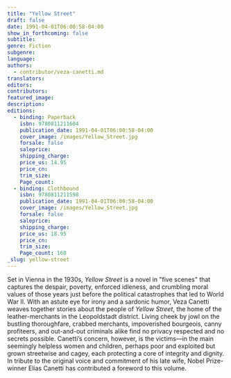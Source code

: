 ```yaml
---
title: "Yellow Street"
draft: false
date: 1991-04-01T06:00:58-04:00
show_in_forthcoming: false
subtitle:
genre: Fiction
subgenre:
language:
authors:
  - contributor/veza-canetti.md
translators:
editors:
contributors:
featured_image:
description:
editions:
  - binding: Paperback
    isbn: 9780811211604
    publication_date: 1991-04-01T06:00:58-04:00
    cover_image: /images/Yellow_Street.jpg
    forsale: false
    saleprice:
    shipping_charge:
    price_us: 14.95
    price_cn:
    trim_size:
    Page_count:
  - binding: Clothbound
    isbn: 9780811211598
    publication_date: 1991-04-01T06:00:58-04:00
    cover_image: /images/Yellow_Street.jpg
    forsale: false
    saleprice:
    shipping_charge:
    price_us: 18.95
    price_cn:
    trim_size:
    Page_count: 160
_slug: yellow-street
---
```


Set in Vienna in the 1930s, _Yellow Street_ is a novel in "five scenes" that captures the despair, poverty, enforced idleness, and crumbling moral values of those years just before the political catastrophes that led to World War II. With an astute eye for irony and a sardonic humor, Veza Canetti weaves together stories about the people of _Yellow Street_, the home of the leather-merchants in the Leopoldstadt district. Living cheek by jowl on the bustling thoroughfare, crabbed merchants, impoverished bourgeois, canny profiteers, and out-and-out criminals alike find no privacy respected and no secrets possible. Canetti’s concern, however, is the victims––in the main seemingly helpless women and children, perhaps poor and exploited but grown streetwise and cagey, each protecting a core of integrity and dignity. In tribute to the original voice and commitment of his late wife, Nobel Prize-winner Elias Canetti has contributed a foreword to this volume.

